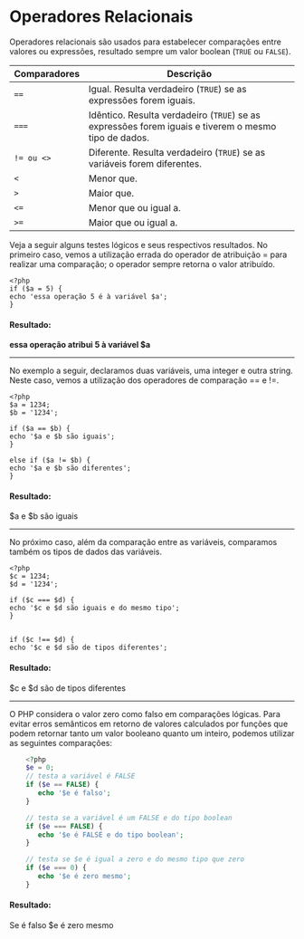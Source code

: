 # Operadores Relacionais

Operadores relacionais são usados para estabelecer comparações entre valores ou
expressões, resultado sempre um valor boolean (`TRUE` ou `FALSE`).

Comparadores | Descrição
------------ | --------- 
`==`         | Igual. Resulta verdadeiro (`TRUE`) se as expressões forem iguais.  
`===`        | Idêntico. Resulta verdadeiro (`TRUE`) se as expressões forem iguais e tiverem o mesmo tipo de dados. 
`!= ou <>`   | Diferente. Resulta verdadeiro (`TRUE`) se as variáveis forem diferentes.
`<`          | Menor que.
`>`          | Maior que.
`<=`         | Menor que ou igual a.  
`>=`         | Maior que ou igual a.

Veja a seguir alguns testes lógicos e seus respectivos resultados. No primeiro caso,
vemos a utilização errada do operador de atribuição = para realizar uma comparação;
o operador sempre retorna o valor atribuído.
     
    <?php 
    if ($a = 5) {
    echo 'essa operação 5 é à variável $a';
    }

#### Resultado:
**essa operação atribui 5 à variável $a**
___

No exemplo a seguir, declaramos duas variáveis, uma integer e outra string. 
Neste caso, vemos a utilização dos operadores de comparação == e !=.

    <?php
    $a = 1234;
    $b = '1234';

    if ($a == $b) {
    echo '$a e $b são iguais';
    }

    else if ($a != $b) {
    echo '$a e $b são diferentes';
    }

#### Resultado:
$a e $b são iguais
___

No próximo caso, além da comparação entre as variáveis, comparamos também
os tipos de dados das variáveis.
    
    <?php
    $c = 1234;
    $d = '1234';

    if ($c === $d) {
    echo '$c e $d são iguais e do mesmo tipo';
    }


    if ($c !== $d) {
    echo '$c e $d são de tipos diferentes';
    
#### Resultado: 
$c e $d são de tipos diferentes
___

O PHP considera o valor zero como falso em comparações lógicas. Para evitar erros
semânticos em retorno de valores calculados por funções que podem retornar tanto
um valor booleano quanto um inteiro, podemos utilizar as seguintes comparações:
```php     
    <?php 
    $e = 0;
    // testa a variável é FALSE
    if ($e == FALSE) {
       echo '$e é falso';
    }

    // testa se a variável é um FALSE e do tipo boolean
    if ($e === FALSE) {
       echo '$e é FALSE e do tipo boolean';
    }

    // testa se $e é igual a zero e do mesmo tipo que zero
    if ($e === 0) {
       echo '$e é zero mesmo';
    }
```
#### Resultado:
Se é falso $e é zero mesmo    
